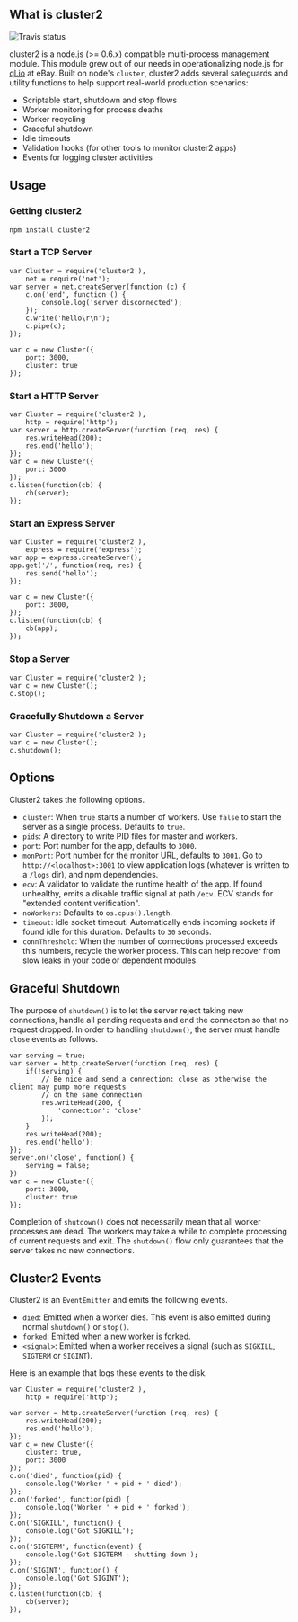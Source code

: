 ## What is cluster2

![Travis status](https://secure.travis-ci.org/ql-io/cluster2.png)

cluster2 is a node.js (>= 0.6.x) compatible multi-process management module. This module grew out of
our needs in operationalizing node.js for [ql.io](https://github.com/ql-io/ql.io) at eBay. Built on
node's `cluster`, cluster2 adds several safeguards and utility functions to help support real-world
production scenarios:

* Scriptable start, shutdown and stop flows
* Worker monitoring for process deaths
* Worker recycling
* Graceful shutdown
* Idle timeouts
* Validation hooks (for other tools to monitor cluster2 apps)
* Events for logging cluster activities

## Usage

### Getting cluster2

    npm install cluster2

### Start a TCP Server

    var Cluster = require('cluster2'),
        net = require('net');
    var server = net.createServer(function (c) {
        c.on('end', function () {
            console.log('server disconnected');
        });
        c.write('hello\r\n');
        c.pipe(c);
    });

    var c = new Cluster({
        port: 3000,
        cluster: true
    });

### Start a HTTP Server

    var Cluster = require('cluster2'),
        http = require('http');
    var server = http.createServer(function (req, res) {
        res.writeHead(200);
        res.end('hello');
    });
    var c = new Cluster({
        port: 3000
    });
    c.listen(function(cb) {
        cb(server);
    });

### Start an Express Server

    var Cluster = require('cluster2'),
        express = require('express');
    var app = express.createServer();
    app.get('/', function(req, res) {
        res.send('hello');
    });

    var c = new Cluster({
        port: 3000,
    });
    c.listen(function(cb) {
        cb(app);
    });

### Stop a Server

    var Cluster = require('cluster2');
    var c = new Cluster();
    c.stop();

### Gracefully Shutdown a Server

    var Cluster = require('cluster2');
    var c = new Cluster();
    c.shutdown();


## Options

Cluster2 takes the following options.

* `cluster`: When `true` starts a number of workers. Use `false` to start the server as a single
   process. Defaults to `true`.
* `pids`: A directory to write PID files for master and workers.
* `port`: Port number for the app, defaults to `3000`.
* `monPort`: Port number for the monitor URL, defaults to `3001`. Go to `http://<localhost>:3001` to
   view application logs (whatever is written to a `/logs` dir), and npm dependencies.
* `ecv`: A validator to validate the runtime health of the app. If found unhealthy, emits a disable
   traffic signal at path `/ecv`. ECV stands for "extended content verification".
* `noWorkers`: Defaults to `os.cpus().length`.
* `timeout`: Idle socket timeout. Automatically ends incoming sockets if found idle for this
   duration. Defaults to `30` seconds.
* `connThreshold`: When the number of connections processed exceeds this numbers, recycle the worker
   process. This can help recover from slow leaks in your code or dependent modules.

## Graceful Shutdown

The purpose of `shutdown()` is to let the server reject taking new connections, handle all pending
requests and end the connecton so that no request dropped. In order to handling `shutdown()`, the
server must handle `close` events as follows.

    var serving = true;
    var server = http.createServer(function (req, res) {
        if(!serving) {
            // Be nice and send a connection: close as otherwise the client may pump more requests
            // on the same connection
            res.writeHead(200, {
                'connection': 'close'
            });
        }
        res.writeHead(200);
        res.end('hello');
    });
    server.on('close', function() {
        serving = false;
    })
    var c = new Cluster({
        port: 3000,
        cluster: true
    });

Completion of `shutdown()` does not necessarily mean that all worker processes are dead. The workers
may take a while to complete processing of current requests and exit. The `shutdown()` flow only
guarantees that the server takes no new connections.

## Cluster2 Events

Cluster2 is an `EventEmitter` and emits the following events.

* `died`: Emitted when a worker dies. This event is also emitted during normal `shutdown()` or
  `stop()`.
* `forked`: Emitted when a new worker is forked.
* `<signal>`: Emitted when a worker receives a signal (such as `SIGKILL`, `SIGTERM` or `SIGINT`).

Here is an example that logs these events to the disk.

    var Cluster = require('cluster2'),
        http = require('http');

    var server = http.createServer(function (req, res) {
        res.writeHead(200);
        res.end('hello');
    });
    var c = new Cluster({
        cluster: true,
        port: 3000
    });
    c.on('died', function(pid) {
        console.log('Worker ' + pid + ' died');
    });
    c.on('forked', function(pid) {
        console.log('Worker ' + pid + ' forked');
    });
    c.on('SIGKILL', function() {
        console.log('Got SIGKILL');
    });
    c.on('SIGTERM', function(event) {
        console.log('Got SIGTERM - shutting down');
    });
    c.on('SIGINT', function() {
        console.log('Got SIGINT');
    });
    c.listen(function(cb) {
        cb(server);
    });

